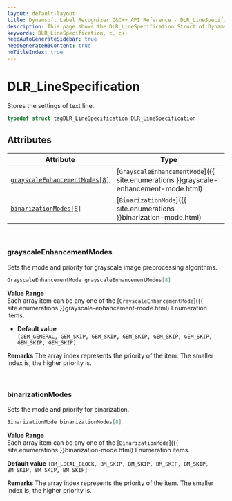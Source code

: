 ```yaml
---
layout: default-layout
title: Dynamsoft Label Recognizer C&C++ API Reference - DLR_LineSpecification Struct
description: This page shows the DLR_LineSpecification Struct of Dynamsoft Label Recognizer for C&C++ SDK.
keywords: DLR_LineSpecification, c, c++
needAutoGenerateSidebar: true
needGenerateH3Content: true
noTitleIndex: true
---
```



# DLR_LineSpecification
Stores the settings of text line. 

```cpp
typedef struct tagDLR_LineSpecification DLR_LineSpecification
``` 

## Attributes
  
| Attribute | Type |
|---------- | ---- |
| [`grayscaleEnhancementModes[8]`](#grayscaleenhancementmodes) | [`GrayscaleEnhancementMode`]({{ site.enumerations }}grayscale-enhancement-mode.html) | 
| [`binarizationModes[8]`](#binarizationmodes) | [`BinarizationMode`]({{ site.enumerations }}binarization-mode.html) |


&nbsp;

### grayscaleEnhancementModes
Sets the mode and priority for grayscale image preprocessing algorithms.

```cpp
GrayscaleEnhancementMode grayscaleEnhancementModes[8]
```

**Value Range**  
   Each array item can be any one of the [`GrayscaleEnhancementMode`]({{ site.enumerations }}grayscale-enhancement-mode.html) Enumeration items.  
     
- **Default value**  
   `[GEM_GENERAL, GEM_SKIP, GEM_SKIP, GEM_SKIP, GEM_SKIP, GEM_SKIP, GEM_SKIP, GEM_SKIP]`  
     
**Remarks**
   The array index represents the priority of the item. The smaller index is, the higher priority is.



&nbsp;

### binarizationModes
Sets the mode and priority for binarization.

```cpp
BinarizationMode binarizationModes[8]
```

**Value Range**   
    Each array item can be any one of the [`BinarizationMode`]({{ site.enumerations }}binarization-mode.html) Enumeration items.
      
**Default value**
    `[BM_LOCAL_BLOCK, BM_SKIP, BM_SKIP, BM_SKIP, BM_SKIP, BM_SKIP, BM_SKIP, BM_SKIP]`
    
**Remarks** 
    The array index represents the priority of the item. The smaller index is, the higher priority is.